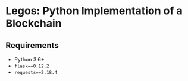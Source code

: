 # Legos: Python Implementation of a Blockchain

## Requirements
- Python 3.6+
- `flask==0.12.2`
- `requests==2.18.4`
